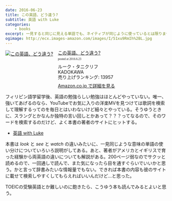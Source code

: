 ```yaml
---
date: 2016-06-23
title: この英語、どう違う?
subtitle: 英語 with Luke
categories: 
    - books
excerpt: 一見すると同じに見える単語でも、ネイティブが同じように使っているとは限りません。「なるほど」「勉強になる!」と話題の超人気英語学習サイト発!
ogimage: http://ecx.images-amazon.com/images/I/51xu9RmIh%2BL.jpg
---
```


<div class="azlink-box"><div class="azlink-image" style="float:left"><a href="http://www.amazon.co.jp/exec/obidos/ASIN/4046012145/warikiru-22/ref=nosim/" name="azlinklink" target="_blank" rel="nofollow"><img src="http://ecx.images-amazon.com/images/I/51xu9RmIh%2BL._SL160_.jpg" alt="この英語、どう違う?" style="border:none" /></a></div><div class="azlink-info" style="float:left;margin-left:15px;line-height:120%"><div class="azlink-name" style="margin-bottom:10px;line-height:120%"><a href="http://www.amazon.co.jp/exec/obidos/ASIN/4046012145/warikiru-22/ref=nosim/" name="azlinklink" target="_blank" rel="nofollow">この英語、どう違う?</a><div class="azlink-powered-date" style="font-size:7pt;margin-top:5px;font-family:verdana;line-height:120%">posted at 2016.6.23</div></div><div class="azlink-detail">ルーク・タニクリフ<br />KADOKAWA<br />売り上げランキング: 13957<br /></div><div class="azlink-review" style="margin-top:10px;margin-bottom:10px"></div><div class="azlink-link" style="margin-top:5px"><a href="http://www.amazon.co.jp/exec/obidos/ASIN/4046012145/warikiru-22/ref=nosim/" target="_blank" rel="nofollow">Amazon.co.jp で詳細を見る</a></div></div><div class="azlink-footer" style="clear:left"></div></div>

フィリピン語学留学後、英語の勉強らしい勉強はほとんどやっていない。唯一、強いてあげるのなら、YouTubeでお気に入りの洋楽MVを見つけては歌詞を検索して理解するってのを毎日とはいわないけど細々とやっている。そうゆうときに、スラングとかなんか独特の言い回しとかあって？？？ってなるので、そのワードを検索するのだけど、よく本書の著者のサイトにヒットする。

- [英語 with Luke](http://www.eigowithluke.com/)

本書は *look* と *see* と *watch* の違いみたいに、一見同じような意味の単語の使い分けについていろいろ説明がしてある。あと、著者がアメリカとイギリスで育った経験から両英語の違いについても解説がある。200ページ弱なのでサクッと読めるので、一回通しで読んで、また気になったら目を通すぐらいでいいかと思う。かと言って辞書みたいな情報量でもない。できれば本書の内容も彼のサイトに載せて検索しやすくしてもらえればいいんだけど...と思った。

TOEICの受験英語とか難しいのに飽きたら、こうゆう本も読んでみるとよいと思う。
